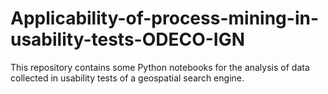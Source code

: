 # Applicability-of-process-mining-in-usability-tests-ODECO-IGN
This repository contains some Python notebooks for the analysis of data collected in usability tests of a geospatial search engine.
